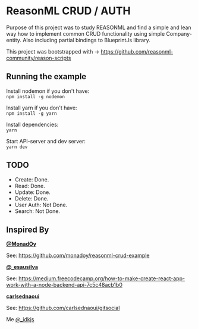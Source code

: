 # ReasonML CRUD / AUTH

Purpose of this project was to study REASONML and find a simple and lean way how to implement common CRUD functionality using simple Company-entity. Also including partial bindings to BlueprintJs library.

This project was bootstrapped with -> https://github.com/reasonml-community/reason-scripts

## Running the example

Install nodemon if you don't have:<br>
`npm install -g nodemon`

Install yarn if you don't have:<br>
`npm install -g yarn`

Install dependencies:<br>
`yarn`

Start API-server and dev server:<br>
`yarn dev`

## TODO

* Create: Done.
* Read: Done.
* Update: Done.
* Delete: Done.
* User Auth: Not Done.
* Search: Not Done.

## Inspired By

**[@MonadOy](https://twitter.com/MonadOy)**

See: https://github.com/monadoy/reasonml-crud-example

**[@\_esausilva](https://twitter.com/_esausilva)**

See: https://medium.freecodecamp.org/how-to-make-create-react-app-work-with-a-node-backend-api-7c5c48acb1b0

**[carlsednaoui](http://www.twitter.com/carlsednaoui)**

See: https://github.com/carlsednaoui/gitsocial

Me [@\_idkjs](http://www.twitter.com/_idkjs)
